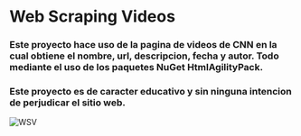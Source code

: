 # Web Scraping Videos
### Este proyecto hace uso de la pagina de videos de CNN en la cual obtiene el nombre, url, descripcion, fecha y autor. Todo mediante el uso de los paquetes NuGet HtmlAgilityPack.
### Este proyecto es de caracter educativo y sin ninguna intencion de perjudicar el sitio web.

![WSV](https://github.com/Ivan-Herrera-Garcia/Web-Scraping/assets/71898783/2ad4da1b-adee-471a-90ae-f09cdb4b5234)

